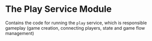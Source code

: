 # The Play Service Module

Contains the code for running the `play` service, which is responsible gameplay (game creation, connecting players, state and game flow management)
